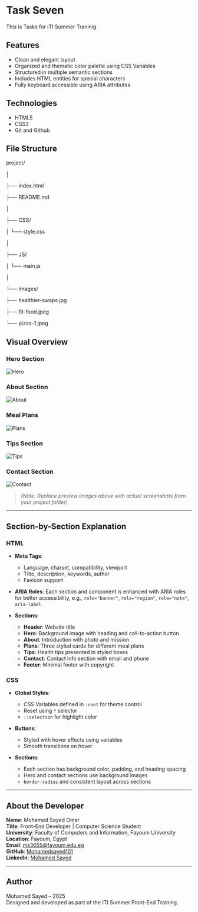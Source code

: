 # Task Seven
This is Tasks for ITI Summer Traninig 

## Features

- Clean and elegant layout
- Organized and thematic color palette using CSS Variables
- Structured in multiple semantic sections
- Includes HTML entities for special characters
- Fully keyboard accessible using ARIA attributes

## Technologies

- HTML5
- CSS3
- Git and Github

## File Structure

project/

│

├── index.html

├── README.md

│

├── CSS/

│ └── style.css

│

├── JS/

│ └── main.js

│

└── Images/

├── healthier-swaps.jpg

├── fit-food.jpeg

└── pizza-1.jpeg


## Visual Overview

### Hero Section  
![Hero](Images/hero-preview.jpg)

### About Section  
![About](Images/about-preview.jpg)

### Meal Plans  
![Plans](Images/plans-preview.jpg)

### Tips Section  
![Tips](Images/tips-preview.jpg)

### Contact Section  
![Contact](Images/contact-preview.jpg)

> *(Note: Replace preview images above with actual screenshots from your project folder)*

---

## Section-by-Section Explanation

### HTML

- **Meta Tags**:
  - Language, charset, compatibility, viewport
  - Title, description, keywords, author
  - Favicon support

- **ARIA Roles**:
  Each section and component is enhanced with ARIA roles for better accessibility, e.g., `role="banner"`, `role="region"`, `role="note"`, `aria-label`.

- **Sections**:
  - **Header**: Website title
  - **Hero**: Background image with heading and call-to-action button
  - **About**: Introduction with photo and mission
  - **Plans**: Three styled cards for different meal plans
  - **Tips**: Health tips presented in styled boxes
  - **Contact**: Contact info section with email and phone
  - **Footer**: Minimal footer with copyright

### CSS

- **Global Styles**:
  - CSS Variables defined in `:root` for theme control
  - Reset using `*` selector
  - `::selection` for highlight color

- **Buttons**:
  - Styled with hover effects using variables
  - Smooth transitions on hover

- **Sections**:
  - Each section has background color, padding, and heading spacing
  - Hero and contact sections use background images
  - `border-radius` and consistent layout across sections

---

## About the Developer

**Name**: Mohamed Sayed Omar  
**Title**: Front-End Developer | Computer Science Student  
**University**: Faculty of Computers and Information, Fayoum University  
**Location**: Fayoum, Egypt  
**Email**: [ms3655@fayoum.edu.eg](mailto:ms3655@fayoum.edu.eg)  
**GitHub**: [Mohamedsayed101](https://github.com/Mohamedsayed101)  
**LinkedIn**: [Mohamed Sayed](https://www.linkedin.com/in/mohamed-sayed-439a54347/)

---

## Author

Mohamed Sayed – 2025  
Designed and developed as part of the ITI Summer Front-End Training.
